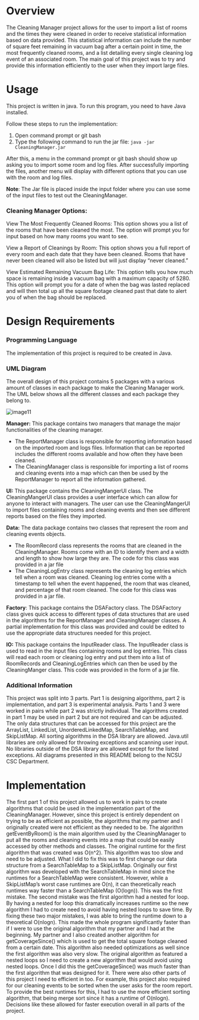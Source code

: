 # Overview
The Cleaning Manager project allows for the user to import a list of rooms and the times they were cleaned in order to receive statistical information based on data provided. This statistical information can include the number of square feet remaining in vacuum bag after a certain point in time, the most frequently cleaned rooms, and a list detailing every single cleaning log event of an associated room. The main goal of this project was to try and provide this information efficiently to the user when they import large files.
# Usage
This project is written in java. To run this program, you need to have Java installed.

Follow these steps to run the implementation:

1. Open command prompt or git bash
2. Type the following command to run the jar file: `java -jar CleaningManager.jar`

After this, a menu in the command prompt or git bash should show up asking you to import some room and log files. After successfully importing the files, another menu will display with different options that you can use with the room and log files.

**Note**: The Jar file is placed inside the input folder where you can use some of the input files to test out the CleaningManager.

### Cleaning Manager Options:
View The Most Frequently Cleaned Rooms: This option shows you a list of the rooms that have been cleaned the most. The option will prompt you for input based on how many rooms you want to see.

View a Report of Cleanings by Room: This option shows you a full report of every room and each date that they have been cleaned. Rooms that have never been cleaned will also be listed but will just display “never cleaned.”

View Estimated Remaining Vacuum Bag Life: This option tells you how much space is remaining inside a vacuum bag with a maximum capacity of 5280. This option will prompt you for a date of when the bag was lasted replaced and will then total up all the square footage cleaned past that date to alert you of when the bag should be replaced.
# Design Requirements
### Programming Language
The implementation of this project is required to be created in Java.
### UML Diagram
The overall design of this project contains 5 packages with a various amount of classes in each package to make the Cleaning Manager work. The UML below shows all the different classes and each package they belong to.

![image11](https://user-images.githubusercontent.com/112775148/189508219-5b469a72-17fd-42e3-8c61-e000771f7b75.png)

**Manager:** This package contains two managers that manage the major functionalities of the cleaning manager.
* The ReportManager class is responsible for reporting information based on the imported room and logs files. Information that can be reported includes the different rooms available and how often they have been cleaned.
* The CleaningManager class is responsible for importing a list of rooms and cleaning events into a map which can then be used by the ReportManager to report all the information gathered.


**UI:** This package contains the CleaningMangerUI class. The CleaningMangerUI class provides a user interface which can allow for anyone to interact with managers. The user can use the CleaningMangerUI to import files containing rooms and cleaning events and then see different reports based on the files they imported.

**Data:** The data package contains two classes that represent the room and cleaning events objects.
* The RoomRecord class represents the rooms that are cleaned in the CleaningManager. Rooms come with an ID to identify them and a width and length to show how large they are. The code for this class was provided in a jar file
* The CleaningLogEntry class represents the cleaning log entries which tell when a room was cleaned. Cleaning log entries come with a timestamp to tell when the event happened, the room that was cleaned, and percentage of that room cleaned. The code for this class was provided in a jar file.


**Factory**: This package contains the DSAFactory class. The DSAFactory class gives quick access to different types of data structures that are used in the algorithms for the ReportManager and CleaningManager classes. A partial implementation for this class was provided and could be edited to use the appropriate data structures needed for this project.

**IO:** This package contains the InputReader class. The InputReader class is used to read in the input files containing rooms and log entries. This class will read each room or cleaning log entry and put them into a list of RoomRecords and CleaningLogEntries which can then be used by the CleaningManger class. This code was provided in the form of a jar file.

### Additional Information
This project was split into 3 parts. Part 1 is designing algorithms, part 2 is implementation, and part 3 is experimental analysis. Parts 1 and 3 were worked in pairs while part 2 was strictly individual. The algorithms created in part 1 may be used in part 2 but are not required and can be adjusted. The only data structures that can be accessed for this project are the ArrayList, LinkedList, UnorderedLinkedMap, SearchTableMap, and SkipListMap. All sorting algorithms in the DSA library are allowed. Java.util libraries are only allowed for throwing exceptions and scanning user input. No libraries outside of the DSA library are allowed except for the listed exceptions. All diagrams presented in this README belong to the NCSU CSC Department.

# Implementation
The first part 1 of this project allowed us to work in pairs to create algorithms that could be used in the implementation part of the CleaningManager. However, since this project is entirely dependent on trying to be as efficient as possible, the algorithms that my partner and I originally created were not efficient as they needed to be. The algorithm getEventByRoom() is the main algorithm used by the CleaningManager to put all the rooms and cleaning events into a map that could be easily accessed by other methods and classes. The original runtime for the first algorithm that was created was O(n^2).  This algorithm was too slow and need to be adjusted. What I did to fix this was to first change our data structure from a SearchTableMap to a SkipListMap. Originally our first algorithm was developed with the SearchTableMap in mind since the runtimes for a SearchTableMap were consistent. However, while a SkipListMap’s worst case runtimes are O(n), it can theoretically reach runtimes way faster than a SearchTableMap (O(logn)). This was the first mistake. The second mistake was the first algorithm had a nested for loop. By having a nested for loop this dramatically increases runtime so the new algorithm I had to create need to avoid having nested loops to save time. By fixing these two major mistakes, I was able to bring the runtime down to a theoretical O(nlogn). This made the whole program significantly faster than if I were to use the original algorithm that my partner and I had at the beginning. My partner and I also created another algorithm for getCoverageSince() which is used to get the total square footage cleaned from a certain date. This algorithm also needed optimizations as well since the first algorithm was also very slow. The original algorithm as featured a nested loops so I need to create a new algorithm that would avoid using nested loops. Once I did this the getCoverageSince() was much faster than the first algorithm that was designed for it. There were also other parts of this project I need to efficient in too. For example, this project also required for our cleaning events to be sorted when the user asks for the room report. To provide the best runtimes for this, I had to use the more efficient sorting algorithm, that being merge sort since it has a runtime of O(nlogn). Decisions like these allowed for faster execution overall in all parts of the project.

